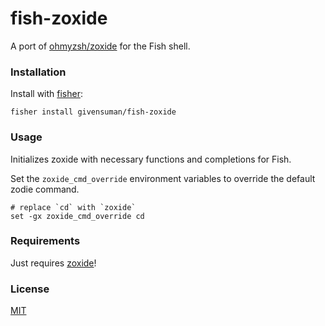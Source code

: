 # fish-zoxide

A port of [ohmyzsh/zoxide](https://github.com/ohmyzsh/ohmyzsh/tree/master/plugins/zoxide) for the Fish shell.

### Installation

Install with [fisher](https://github.com/jorgebucaran/fisher):

```shell
fisher install givensuman/fish-zoxide
```

### Usage

Initializes zoxide with necessary functions and completions for Fish.

Set the `zoxide_cmd_override` environment variables to override the default zodie command.

```shell
# replace `cd` with `zoxide`
set -gx zoxide_cmd_override cd
```

### Requirements

Just requires [zoxide](https://github.com/ajeetdsouza/zoxide)!

### License

[MIT](../LICENSE)
